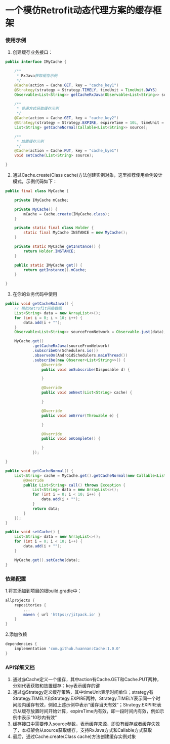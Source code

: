 # 一个模仿Retrofit动态代理方案的缓存框架

### 使用示例

1. 创建缓存业务接口：

```java
public interface IMyCache {

    /**
     * RxJava获取缓存示例
     */
    @Cache(action = Cache.GET, key = "cache_key1")
    @Strategy(strategy = Strategy.TIMELY, timeUnit = TimeUnit.DAYS)
    Observable<List<String>> getCacheRxJava(Observable<List<String>> source);

    /**
     * 普通方式获取缓存示例
     */
    @Cache(action = Cache.GET, key = "cache_key2")
    @Strategy(strategy = Strategy.EXPIRE, expireTime = 10L, timeUnit = TimeUnit.SECONDS)
    List<String> getCacheNormal(Callable<List<String>> source);

    /**
     * 放置缓存示例
     */
    @Cache(action = Cache.PUT, key = "cache_kye1")
    void setCache(List<String> source);

}
```

2. 通过Cache.create(Class<T> cache)方法创建实例对象，这里推荐使用单例设计模式，示例代码如下：

```java
public final class MyCache {

    private IMyCache mCache;

    private MyCache() {
        mCache = Cache.create(IMyCache.class);
    }

    private static final class Holder {
        static final MyCache INSTANCE = new MyCache();
    }

    private static MyCache getInstance() {
        return Holder.INSTANCE;
    }

    public static IMyCache get() {
        return getInstance().mCache;
    }

}
```

3. 在你的业务代码中使用

```java
public void getCacheRxJava() {
    // 模拟Retrofit网络数据
    List<String> data = new ArrayList<>();
    for (int i = 0; i < 10; i++) {
        data.add(i + "");
    }
    Observable<List<String>> sourceFromNetwork = Observable.just(data);

    MyCache.get()
            .getCacheRxJava(sourceFromNetwork)
            .subscribeOn(Schedulers.io())
            .observeOn(AndroidSchedulers.mainThread())
            .subscribe(new Observer<List<String>>() {
                @Override
                public void onSubscribe(Disposable d) {

                }

                @Override
                public void onNext(List<String> cache) {

                }

                @Override
                public void onError(Throwable e) {

                }

                @Override
                public void onComplete() {

                }
            });

}

public void getCacheNormal() {
    List<String> cache = MyCache.get().getCacheNormal(new Callable<List<String>>() {
        @Override
        public List<String> call() throws Exception {
            List<String> data = new ArrayList<>();
            for (int i = 0; i < 10; i++) {
                data.add(i + "");
            }
            return data;
        }
    });
}

public void setCache() {
    List<String> data = new ArrayList<>();
    for (int i = 0; i < 10; i++) {
        data.add(i + "");
    }

    MyCache.get().setCache(data);
}
```

### 依赖配置

1.将其添加到项目的根build.gradle中：

```groovy
allprojects {
	repositories {
		...
		maven { url 'https://jitpack.io' }
	}
}
```

2.添加依赖

```groovy
dependencies {
	implementation 'com.github.huannan:Cache:1.0.0'
}
```

### API详细文档

1. 通过@Cache定义一个缓存，其中action有Cache.GET和Cache.PUT两种，分别代表获取和放置缓存；key表示缓存的键
2. 通过@Strategy定义缓存策略，其中timeUnit表示时间单位；strategy有Strategy.TIMELY和Strategy.EXPIRE两种，Strategy.TIMELY表示同一个时间段内缓存有效，例如上述示例中表示“缓存当天有效”；Strategy.EXPIRE表示从缓存放置时间开始计算，expireTime内有效，即一段时间内有效，例如示例中表示“10秒内有效”
3. 缓存接口中需要传入source参数，表示缓存来源，即没有缓存或者缓存失效了，本框架会从source获取缓存。支持RxJava方式和Callable方式获取
4. 最后，通过Cache.create(Class<T> cache)方法创建缓存实例对象